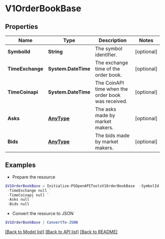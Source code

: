 # V1OrderBookBase
## Properties

Name | Type | Description | Notes
------------ | ------------- | ------------- | -------------
**SymbolId** | **String** | The symbol identifier. | [optional] 
**TimeExchange** | **System.DateTime** | The exchange time of the order book. | [optional] 
**TimeCoinapi** | **System.DateTime** | The CoinAPI time when the order book was received. | [optional] 
**Asks** | [**AnyType**](.md) | The asks made by market makers. | [optional] 
**Bids** | [**AnyType**](.md) | The bids made by market makers. | [optional] 

## Examples

- Prepare the resource
```powershell
$V1OrderBookBase = Initialize-PSOpenAPIToolsV1OrderBookBase  -SymbolId null `
 -TimeExchange null `
 -TimeCoinapi null `
 -Asks null `
 -Bids null
```

- Convert the resource to JSON
```powershell
$V1OrderBookBase | ConvertTo-JSON
```

[[Back to Model list]](../README.md#documentation-for-models) [[Back to API list]](../README.md#documentation-for-api-endpoints) [[Back to README]](../README.md)

